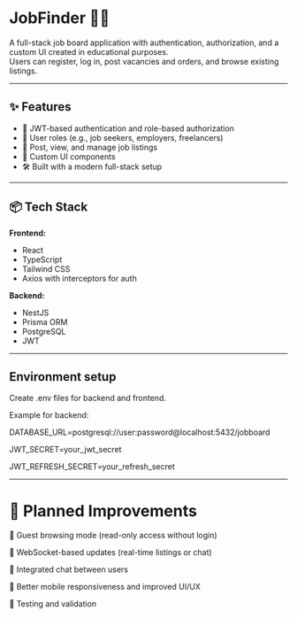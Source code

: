 # JobFinder 🧑‍💼

A full-stack job board application with authentication, authorization, and a custom UI created in educational purposes.  
Users can register, log in, post vacancies and orders, and browse existing listings.

---

## ✨ Features

- 🔐 JWT-based authentication and role-based authorization
- 👤 User roles (e.g., job seekers, employers, freelancers)
- 📄 Post, view, and manage job listings
- 🎨 Custom UI components
- 🛠️ Built with a modern full-stack setup

---

## 📦 Tech Stack

**Frontend:**
- React
- TypeScript
- Tailwind CSS
- Axios with interceptors for auth

**Backend:**
- NestJS
- Prisma ORM
- PostgreSQL
- JWT

---

## Environment setup
Create .env files for backend and frontend.

Example for backend:

DATABASE_URL=postgresql://user:password@localhost:5432/jobboard

JWT_SECRET=your_jwt_secret

JWT_REFRESH_SECRET=your_refresh_secret

---

# 🧠 Planned Improvements
👻 Guest browsing mode (read-only access without login)

🔄 WebSocket-based updates (real-time listings or chat)

💬 Integrated chat between users

📱 Better mobile responsiveness and improved UI/UX

🧪 Testing and validation


